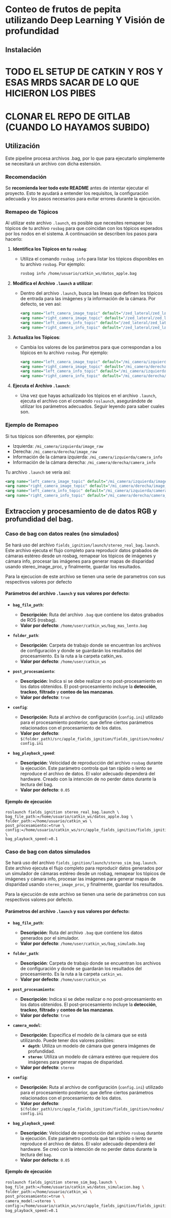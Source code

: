 # Conteo de frutos de pepita utilizando Deep Learning Y Visión de profundidad

## Instalación

# TODO EL SETUP DE CATKIN Y ROS Y ESAS MRDS SACAR DE LO QUE HICIERON LOS PIBES
# CLONAR EL REPO DE GITLAB (CUANDO LO HAYAMOS SUBIDO)

## Utilización

Este pipeline procesa archivos .bag, por lo que para ejecutarlo simplemente se necesitará un archivo con dicha estensión.

### Recomendación

Se **recomienda leer todo este README** antes de intentar ejecutar el proyecto. Esto te ayudará a entender los requisitos, la configuración adecuada y los pasos necesarios para evitar errores durante la ejecución.

### Remapeo de Tópicos

Al utilizar este archivo `.launch`, es posible que necesites remapear los tópicos de tu archivo `rosbag` para que coincidan con los tópicos esperados por los nodos en el sistema. A continuación se describen los pasos para hacerlo:

1. **Identifica los Tópicos en tu `rosbag`**:
   - Utiliza el comando `rosbag info` para listar los tópicos disponibles en tu archivo `rosbag`. Por ejemplo:
     ```bash
     rosbag info /home/usuario/catkin_ws/datos_apple.bag
     ```

2. **Modifica el Archivo `.launch` a utilizar**:
   - Dentro del archivo `.launch`, busca las líneas que definen los tópicos de entrada para las imágenes y la información de la cámara. Por defecto, se ven así:
     ```xml
     <arg name="left_camera_image_topic" default="/zed_lateral/zed_lateral/left/image_rect_color"/>
     <arg name="right_camera_image_topic" default="/zed_lateral/zed_lateral/right/image_rect_color"/>
     <arg name="left_camera_info_topic" default="/zed_lateral/zed_lateral/left/camera_info"/>
     <arg name="right_camera_info_topic" default="/zed_lateral/zed_lateral/right/camera_info"/>
     ```

3. **Actualiza los Tópicos**:
   - Cambia los valores de los parámetros para que correspondan a los tópicos en tu archivo `rosbag`. Por ejemplo:
     ```xml
     <arg name="left_camera_image_topic" default="/mi_camera/izquierda/image_raw"/>
     <arg name="right_camera_image_topic" default="/mi_camera/derecha/image_raw"/>
     <arg name="left_camera_info_topic" default="/mi_camera/izquierda/camera_info"/>
     <arg name="right_camera_info_topic" default="/mi_camera/derecha/camera_info"/>
     ```

4. **Ejecuta el Archivo `.launch`**:
   - Una vez que hayas actualizado los tópicos en el archivo `.launch`, ejecuta el archivo con el comando `roslaunch`, asegurándote de utilizar los parámetros adecuados. Seguir leyendo para saber cuales son.

### Ejemplo de Remapeo

Si tus tópicos son diferentes, por ejemplo:
- Izquierda: `/mi_camera/izquierda/image_raw`
- Derecha: `/mi_camera/derecha/image_raw`
- Información de la cámara izquierda: `/mi_camera/izquierda/camera_info`
- Información de la cámara derecha: `/mi_camera/derecha/camera_info`

Tu archivo `.launch` se vería así:

```xml
<arg name="left_camera_image_topic" default="/mi_camera/izquierda/image_raw"/>
<arg name="right_camera_image_topic" default="/mi_camera/derecha/image_raw"/>
<arg name="left_camera_info_topic" default="/mi_camera/izquierda/camera_info"/>
<arg name="right_camera_info_topic" default="/mi_camera/derecha/camera_info"/>
```

## Extraccion y procesamiento de de datos RGB y profundidad del bag.

### Caso de bag con datos reales (no simulados)

Se hará uso del archivo `fields_ignition/launch/stereo_real_bag.launch`. 
Este archivo ejecuta el flujo completo para reproducir datos grabados de cámaras estéreo desde un rosbag, remapear los tópicos de imágenes y cámara info, procesar las imágenes para generar mapas de disparidad usando stereo_image_proc, y finalmente, guardar los resultados.

Para la ejecucion de este archivo se tienen una serie de parametros con sus respectivos valores por defecto
#### Parámetros del archivo `.launch` y sus valores por defecto:

- **`bag_file_path`**: 
  - **Descripción**: Ruta del archivo `.bag` que contiene los datos grabados de ROS (rosbag).
  - **Valor por defecto**: `/home/user/catkin_ws/bag_mas_lento.bag`
  
- **`folder_path`**: 
  - **Descripción**: Carpeta de trabajo donde se encuentran los archivos de configuración y donde se guardarán los resultados del procesamiento. Es la ruta a la carpeta catkin_ws.
  - **Valor por defecto**: `/home/user/catkin_ws`

- **`post_procesamiento`**: 
  - **Descripción**: Indica si se debe realizar o no post-procesamiento en los datos obtenidos. El post-procesamiento incluye la **detección**, **trackeo**, **filtrado** y **conteo de las manzanas**.
  - **Valor por defecto**: `true`

- **`config`**: 
  - **Descripción**: Ruta al archivo de configuración (`config.ini`) utilizado para el procesamiento posterior, que define ciertos parámetros relacionados con el procesamiento de los datos.
  - **Valor por defecto**: `$(folder_path)/src/apple_fields_ignition/fields_ignition/nodes/config.ini`

- **`bag_playback_speed`**: 
  - **Descripción**: Velocidad de reproducción del archivo `rosbag` durante la ejecución. Este parámetro controla qué tan rápido o lento se reproduce el archivo de datos. El valor adecuado dependerá del hardware. Creado con la intención de no perder datos durante la lectura del bag.
  - **Valor por defecto**: `0.05`


#### Ejemplo de ejecución

```
roslaunch fields_ignition stereo_real_bag.launch \
bag_file_path:=/home/usuario/catkin_ws/datos_apple.bag \
folder_path:=/home/usuario/catkin_ws \
post_procesamiento:=true \
config:=/home/usuario/catkin_ws/src/apple_fields_ignition/fields_ignition/nodes/mi_config.ini \
bag_playback_speed:=0.1
```

### Caso de bag con datos simulados

Se hará uso del archivo `fields_ignition/launch/stereo_sim_bag.launch`. Este archivo ejecuta el flujo completo para reproducir datos generados por un simulador de cámaras estéreo desde un rosbag, remapear los tópicos de imágenes y cámara info, procesar las imágenes para generar mapas de disparidad usando `stereo_image_proc`, y finalmente, guardar los resultados.

Para la ejecución de este archivo se tienen una serie de parámetros con sus respectivos valores por defecto.

#### Parámetros del archivo `.launch` y sus valores por defecto:

- **`bag_file_path`**: 
  - **Descripción**: Ruta del archivo `.bag` que contiene los datos generados por el simulador.
  - **Valor por defecto**: `/home/user/catkin_ws/bag_simulado.bag`
  
- **`folder_path`**: 
  - **Descripción**: Carpeta de trabajo donde se encuentran los archivos de configuración y donde se guardarán los resultados del procesamiento. Es la ruta a la carpeta `catkin_ws`.
  - **Valor por defecto**: `/home/user/catkin_ws`

- **`post_procesamiento`**: 
  - **Descripción**: Indica si se debe realizar o no post-procesamiento en los datos obtenidos. El post-procesamiento incluye la **detección**, **trackeo**, **filtrado** y **conteo de las manzanas**.
  - **Valor por defecto**: `true`

- **`camera_model`**: 
  - **Descripción**: Especifica el modelo de la cámara que se está utilizando. Puede tener dos valores posibles:
    - **`depth`**: Utiliza un modelo de cámara que genera imágenes de profundidad.
    - **`stereo`**: Utiliza un modelo de cámara estéreo que requiere dos imágenes para generar mapas de disparidad.
  - **Valor por defecto**: `stereo`

- **`config`**: 
  - **Descripción**: Ruta al archivo de configuración (`config.ini`) utilizado para el procesamiento posterior, que define ciertos parámetros relacionados con el procesamiento de los datos.
  - **Valor por defecto**: `$(folder_path)/src/apple_fields_ignition/fields_ignition/nodes/config.ini`

- **`bag_playback_speed`**: 
  - **Descripción**: Velocidad de reproducción del archivo `rosbag` durante la ejecución. Este parámetro controla qué tan rápido o lento se reproduce el archivo de datos. El valor adecuado dependerá del hardware. Se creó con la intención de no perder datos durante la lectura del `bag`.
  - **Valor por defecto**: `0.05`

#### Ejemplo de ejecución

```bash
roslaunch fields_ignition stereo_sim_bag.launch \
bag_file_path:=/home/usuario/catkin_ws/datos_simulacion.bag \
folder_path:=/home/usuario/catkin_ws \
post_procesamiento:=true \
camera_model:=stereo \
config:=/home/usuario/catkin_ws/src/apple_fields_ignition/fields_ignition/nodes/mi_config.ini \
bag_playback_speed:=0.1
```


